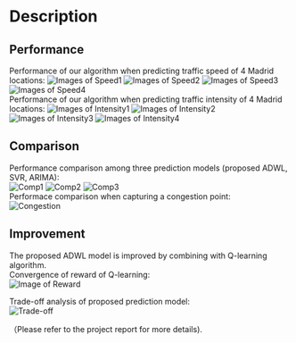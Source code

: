 # Description
## Performance
Performance of our algorithm when predicting traffic speed of 4 Madrid locations:
![Images of Speed1](https://github.com/Huaicheng-Zhang/M.Eng-Project/blob/master/Results/speed_1.png)
![Images of Speed2](https://github.com/Huaicheng-Zhang/M.Eng-Project/blob/master/Results/speed2.png)
![Images of Speed3](https://github.com/Huaicheng-Zhang/M.Eng-Project/blob/master/Results/speed3.png)
![Images of Speed4](https://github.com/Huaicheng-Zhang/M.Eng-Project/blob/master/Results/speed4.png)  
Performance of our algorithm when predicting traffic intensity of 4 Madrid locations:
![Images of Intensity1](https://github.com/Huaicheng-Zhang/M.Eng-Project/blob/master/Results/intensity1.png)
![Images of Intensity2](https://github.com/Huaicheng-Zhang/M.Eng-Project/blob/master/Results/intensity2.png)
![Images of Intensity3](https://github.com/Huaicheng-Zhang/M.Eng-Project/blob/master/Results/intensity3.png)
![Images of Intensity4](https://github.com/Huaicheng-Zhang/M.Eng-Project/blob/master/Results/intensity4.png)  


## Comparison
Performance comparison among three prediction models (proposed ADWL, SVR, ARIMA):  
![Comp1](https://github.com/Huaicheng-Zhang/M.Eng-Project/blob/master/Results/a_1.png)
![Comp2](https://github.com/Huaicheng-Zhang/M.Eng-Project/blob/master/Results/a_2.png)
![Comp3](https://github.com/Huaicheng-Zhang/M.Eng-Project/blob/master/Results/a_3.png)  
Performace comparison when capturing a congestion point:  
![Congestion](https://github.com/Huaicheng-Zhang/M.Eng-Project/blob/master/Results/congestion.png)

## Improvement
The proposed ADWL model is improved by combining with Q-learning algorithm.  
Convergence of reward of Q-learning:  
![Image of Reward](https://github.com/Huaicheng-Zhang/M.Eng-Project/blob/master/Results/reward2.png)

Trade-off analysis of proposed prediction model:  
![Trade-off](https://github.com/Huaicheng-Zhang/M.Eng-Project/blob/master/Results/tradeoff.png)
  
（Please refer to the project report for more details).  
